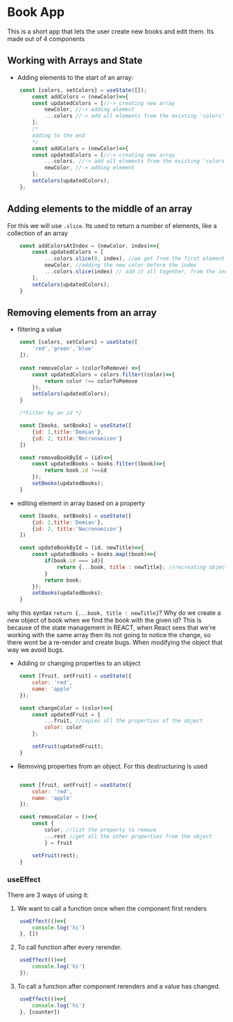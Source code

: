# Book App
This is a short app that lets the user create new books and edit them. Its made out of 4 components

## Working with Arrays and State
* Adding elements to the start of an array:
```javascript
    const [colors, setColors] = useState([]);
        const addColors = (newColor)=>{
        const updatedColors = [//-> creating new array
            newColor, //-> adding element
            ...colors //-> add all elements from the existing 'colors' array
        ];
        /*
        adding to the end
        */
        const addColors = (newColor)=>{
        const updatedColors = [//-> creating new array
            ...colors, //-> add all elements from the existing 'colors' array
            newColor, //-> adding element
        ];
        setColors(updatedColors);
    };
```

## Adding elements to the middle of an array
For this we will use ```.slice```. Its used to return a number of elements, like a collection of an array
```javascript
    const addColorsAtIndex = (newColor, index)=>{
        const updatedColors = [
            ...colors.slice(0, index), //we get from the first element to a given index
            newColor, //adding the new color before the index
            ...colors.slice(index) // add it all together, from the index to the end of the array
        ];
        setColors(updatedColors);
    }
```

## Removing elements from an array
* filtering a value
```javascript
    const [colors, setColors] = useState([
        'red','green','blue'
    ]);
    
    const removeColor = (colorToRemove) =>{
        const updatedColors = colors.filter((color)=>{
            return color !== colorToRemove
        });
        setColors(updatedColors);
    }

    /*Filter by an id */

    const [books, setBooks] = useState([
        {id: 1,title:'Demian'},
        {id: 2, title:'Necronomicon'}
    ])

    const removeBookById = (id)=>{
        const updatedBooks = books.filter((book)=>{
            return book.id !==id
        });
        setBooks(updatedBooks);
    }

```
* editing element in array based on a property
```javascript
    const [books, setBooks] = useState([
        {id: 1,title:'Demian'},
        {id: 2, title:'Necronomicon'}
    ])

    const updateBookById = (id, newTitle)=>{
        const updatedBooks = books.map((book)=>{
            if(book.id === id){
                return {...book, title : newTitle}; //recreating object and adding new title
            }
            return book;
        });
        setBooks(updatedBooks);
    }

```
why this syntax ``` return {...book, title : newTitle} ```?
Why do we create a new object of book when we find the book with
the given id?
This is because of the state management in REACT, when React sees that we're working with the same array then its not going to notice the change, so there wont be a re-render and create bugs. When modifying the object that way we avoid bugs.

* Adding or changing properties to an object

```javascript
    const [fruit, setFruit] = useState({
        color: 'red',
        name: 'apple'
    });

    const changeColor = (color)=>{
        const updatedFruit = {
            ...fruit, //copies all the properties of the object
            color: color
        };

        setFruit(updatedFruit);
    }
```
* Removing properties from an object.
For this destructuring is used
```javascript

    const [fruit, setFruit] = useState({
        color: 'red',
        name: 'apple'
    });

    const removeColor = ()=>{
        const {
            color, //list the property to remove
            ...rest //get all the other properties from the object
            } = fruit

        setFruit(rest);
    }

```

### useEffect
There are 3 ways of using it:
1. We want to call a function once when the component first renders
```javascript
    useEffect(()=>{
        console.log('hi')
    }, [])    
```
2. To call function after every rerender.
```javascript
    useEffect(()=>{
        console.log('hi')
    });
```
3. To call a function after component rerenders and a value has changed.
```javascript
    useEffect(()=>{
        console.log('hi')
    }, [counter])
```
